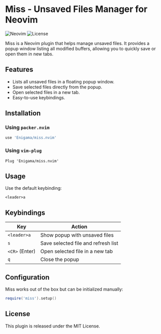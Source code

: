# Miss - Unsaved Files Manager for Neovim

![Neovim](https://img.shields.io/badge/Neovim-%3E=0.5-blue.svg)
![License](https://img.shields.io/badge/license-MIT-green)

Miss is a Neovim plugin that helps manage unsaved files. It provides a popup window listing all modified buffers, allowing you to quickly save or open them in new tabs.

## Features

- Lists all unsaved files in a floating popup window.
- Save selected files directly from the popup.
- Open selected files in a new tab.
- Easy-to-use keybindings.

## Installation

### Using `packer.nvim`

```lua
use 'Enigama/miss.nvim'
```

### Using `vim-plug`

```vim
Plug 'Enigama/miss.nvim'
```

## Usage

Use the default keybinding:

```vim
<leader>a
```

## Keybindings

| Key            | Action                              |
| -------------- | ----------------------------------- |
| `<leader>a`    | Show popup with unsaved files       |
| `s`            | Save selected file and refresh list |
| `<CR>` (Enter) | Open selected file in a new tab     |
| `q`            | Close the popup                     |

## Configuration

Miss works out of the box but can be initialized manually:

```lua
require('miss').setup()
```

## License

This plugin is released under the MIT License.
